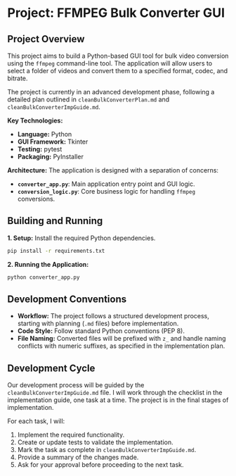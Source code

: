 # Project: FFMPEG Bulk Converter GUI

## Project Overview

This project aims to build a Python-based GUI tool for bulk video conversion using the `ffmpeg` command-line tool. The application will allow users to select a folder of videos and convert them to a specified format, codec, and bitrate.

The project is currently in an advanced development phase, following a detailed plan outlined in `cleanBulkConverterPlan.md` and `cleanBulkConverterImpGuide.md`.

**Key Technologies:**
*   **Language:** Python
*   **GUI Framework:** Tkinter
*   **Testing:** pytest
*   **Packaging:** PyInstaller

**Architecture:**
The application is designed with a separation of concerns:
*   **`converter_app.py`**: Main application entry point and GUI logic.
*   **`conversion_logic.py`**: Core business logic for handling `ffmpeg` conversions.

## Building and Running

**1. Setup:**
Install the required Python dependencies.
```bash
pip install -r requirements.txt
```

**2. Running the Application:**
```bash
python converter_app.py
```

## Development Conventions

*   **Workflow:** The project follows a structured development process, starting with planning (`.md` files) before implementation.
*   **Code Style:** Follow standard Python conventions (PEP 8).
*   **File Naming:** Converted files will be prefixed with `z_` and handle naming conflicts with numeric suffixes, as specified in the implementation plan.

## Development Cycle

Our development process will be guided by the `cleanBulkConverterImpGuide.md` file. I will work through the checklist in the implementation guide, one task at a time. The project is in the final stages of implementation.

For each task, I will:
1.  Implement the required functionality.
2.  Create or update tests to validate the implementation.
3.  Mark the task as complete in `cleanBulkConverterImpGuide.md`.
4.  Provide a summary of the changes made.
5.  Ask for your approval before proceeding to the next task.